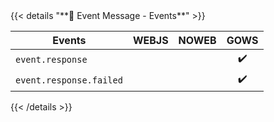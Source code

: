 <div></div>
{{< details "**📅 Event Message - Events**" >}}

| **Events**              | WEBJS | NOWEB | GOWS |
|-------------------------|:-----:|:-----:|:----:|
| `event.response`        |       |       |  ✔️  |
| `event.response.failed` |       |       |  ✔️  |

{{< /details >}}
